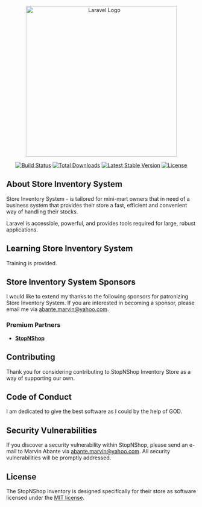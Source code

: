 <p align="center"><a href="https://laravel.com" target="_blank"><img src="https://raw.githubusercontent.com/laravel/art/master/logo-lockup/5%20SVG/2%20CMYK/1%20Full%20Color/laravel-logolockup-cmyk-red.svg" width="400" alt="Laravel Logo"></a></p>

<p align="center">
<a href="https://github.com/laravel/framework/actions"><img src="https://github.com/laravel/framework/workflows/tests/badge.svg" alt="Build Status"></a>
<a href="https://packagist.org/packages/laravel/framework"><img src="https://img.shields.io/packagist/dt/laravel/framework" alt="Total Downloads"></a>
<a href="https://packagist.org/packages/laravel/framework"><img src="https://img.shields.io/packagist/v/laravel/framework" alt="Latest Stable Version"></a>
<a href="https://packagist.org/packages/laravel/framework"><img src="https://img.shields.io/packagist/l/laravel/framework" alt="License"></a>
</p>

## About Store Inventory System

Store Inventory System - is tailored for mini-mart owners that in need of a business system that provides their store a fast, efficient and convenient way of handling their stocks.

Laravel is accessible, powerful, and provides tools required for large, robust applications.

## Learning Store Inventory System

Training is provided.

## Store Inventory System Sponsors

I would like to extend my thanks to the following sponsors for patronizing Store Inventory System. If you are interested in becoming a sponsor, please email me via [abante.marvin@yahoo.com](mailto:abante.marvin@yahoo.com).

### Premium Partners

-   **[StopNShop](https://stopnshop.com/)**

## Contributing

Thank you for considering contributing to StopNShop Inventory Store as a way of supporting our own.

## Code of Conduct

I am dedicated to give the best software as I could by the help of GOD.

## Security Vulnerabilities

If you discover a security vulnerability within StopNShop, please send an e-mail to Marvin Abante via [abante.marvin@yahoo.com](mailto:abante.marvin@yahoo.com). All security vulnerabilities will be promptly addressed.

## License

The StopNShop Inventory is designed specifically for their store as software licensed under the [MIT license](https://opensource.org/licenses/MIT).
